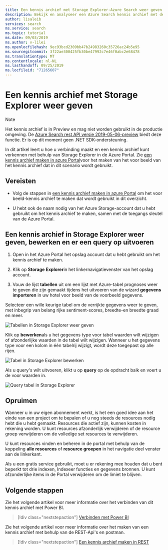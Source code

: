```yaml
---
title: Een kennis archief met Storage Explorer-Azure Search weer geven
description: Bekijk en analyseer een Azure Search kennis archief met de Storage Explorer van Azure Portal.
author: lisaleib
services: search
ms.service: search
ms.topic: tutorial
ms.date: 09/03/2019
ms.author: v-lilei
ms.openlocfilehash: 9ec93bcd2309bb47b24983260c35726ac24b5e95
ms.sourcegitcommit: 3f22ae300425fb30be47992c7e46f0abc2e68478
ms.translationtype: MT
ms.contentlocale: nl-NL
ms.lasthandoff: 09/25/2019
ms.locfileid: "71265607"
---
```

# <a name="view-a-knowledge-store-with-storage-explorer"></a>Een kennis archief met Storage Explorer weer geven

> [!Note]
> Het kennis archief is in Preview en mag niet worden gebruikt in de productie omgeving. De [Azure Search rest API versie 2019-05-06-preview](search-api-preview.md) biedt deze functie. Er is op dit moment geen .NET SDK-ondersteuning.
>
In dit artikel leert u hoe u verbinding maakt en een kennis archief kunt verkennen met behulp van Storage Explorer in de Azure Portal. Zie [een kennis archief maken in azure Portal](knowledge-store-create-portal.md)voor het maken van het voor beeld van het kennis archief dat in dit scenario wordt gebruikt.

## <a name="prerequisites"></a>Vereisten

+ Volg de stappen in [een kennis archief maken in azure Portal](knowledge-store-create-portal.md) om het voor beeld-kennis archief te maken dat wordt gebruikt in dit overzicht.

+ U hebt ook de naam nodig van het Azure Storage-account dat u hebt gebruikt om het kennis archief te maken, samen met de toegangs sleutel van de Azure Portal.

## <a name="view-edit-and-query-a-knowledge-store-in-storage-explorer"></a>Een kennis archief in Storage Explorer weer geven, bewerken en er een query op uitvoeren

1. Open in het Azure Portal het opslag account dat u hebt gebruikt om het kennis archief te maken.

1. Klik op **Storage Explorer**in het linkernavigatievenster van het opslag account.

1. Vouw de lijst **tabellen** uit om een lijst met Azure-tabel prognoses weer te geven die zijn gemaakt tijdens het uitvoeren van de wizard **gegevens importeren** in uw hotel voor beeld van de voorbeeld gegevens.

Selecteer een wille keurige tabel om de verrijkte gegevens weer te geven, met inbegrip van belang rijke sentiment-scores, breedte-en breedte graad en meer.

   ![Tabellen in Storage Explorer weer geven](media/knowledge-store-view-storage-explorer/storage-explorer-tables.png "Tabellen in Storage Explorer weer geven")

Klik op **bewerken**als u het gegevens type voor tabel waarden wilt wijzigen of afzonderlijke waarden in de tabel wilt wijzigen. Wanneer u het gegevens type voor een kolom in één tabelrij wijzigt, wordt deze toegepast op alle rijen.

   ![Tabel in Storage Explorer bewerken](media/knowledge-store-view-storage-explorer/storage-explorer-edit-table.png "Tabel in Storage Explorer bewerken")

Als u query's wilt uitvoeren, klikt u op **query** op de opdracht balk en voert u de voor waarden in.  

   ![Query tabel in Storage Explorer](media/knowledge-store-view-storage-explorer/storage-explorer-query-table.png "Query tabel in Storage Explorer")

## <a name="clean-up"></a>Opruimen

Wanneer u in uw eigen abonnement werkt, is het een goed idee aan het einde van een project om te bepalen of u nog steeds de resources nodig hebt die u hebt gemaakt. Resources die actief zijn, kunnen kosten in rekening worden. U kunt resources afzonderlijk verwijderen of de resource groep verwijderen om de volledige set resources te verwijderen.

U kunt resources vinden en beheren in de portal met behulp van de koppeling **alle resources** of **resource groepen** in het navigatie deel venster aan de linkerkant.

Als u een gratis service gebruikt, moet u er rekening mee houden dat u bent beperkt tot drie indexen, Indexeer functies en gegevens bronnen. U kunt afzonderlijke items in de Portal verwijderen om de limiet te blijven.

## <a name="next-steps"></a>Volgende stappen

Zie het volgende artikel voor meer informatie over het verbinden van dit kennis archief met Power BI.

> [!div class="nextstepaction"]
> [Verbinden met Power BI](knowledge-store-connect-power-bi.md)

Zie het volgende artikel voor meer informatie over het maken van een kennis archief met behulp van de REST-Api's en postman.  

> [!div class="nextstepaction"]
> [Een kennis archief maken in REST](knowledge-store-howto.md)
